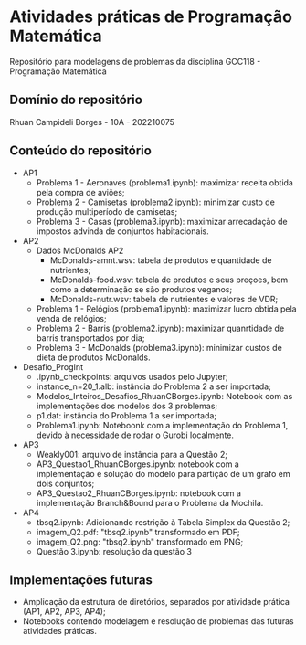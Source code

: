 # Atividades práticas de Programação Matemática
Repositório para modelagens de problemas da disciplina GCC118 - Programação Matemática

## Domínio do repositório

Rhuan Campideli Borges - 10A - 202210075 

## Conteúdo do repositório

- AP1
  - Problema 1 - Aeronaves (problema1.ipynb): maximizar receita obtida pela compra de aviões;
  - Problema 2 - Camisetas (problema2.ipynb): minimizar custo de produção multiperíodo de camisetas;
  - Problema 3 - Casas (problema3.ipynb): maximizar arrecadação de impostos advinda de conjuntos habitacionais.
- AP2
  - Dados McDonalds AP2
    - McDonalds-amnt.wsv: tabela de produtos e quantidade de nutrientes;
    - McDonalds-food.wsv: tabela de produtos e seus preçoes, bem como a determinação se são produtos veganos;
    - McDonalds-nutr.wsv: tabela de nutrientes e valores de VDR;   
  - Problema 1 - Relógios (problema1.ipynb): maximizar lucro obtida pela venda de relógios;
  - Problema 2 - Barris (problema2.ipynb): maximizar quanrtidade de barris transportados por dia;
  - Problema 3 - McDonalds (problema3.ipynb): minimizar custos de dieta de produtos McDonalds.
- Desafio_ProgInt
  - .ipynb_checkpoints: arquivos usados pelo Jupyter;
  - instance_n=20_1.alb: instância do Problema 2 a ser importada;
  - Modelos_Inteiros_Desafios_RhuanCBorges.ipynb: Notebook com as implementações dos modelos dos 3 problemas;
  - p1.dat: instância do Problema 1 a ser importada;
  - Problema1.ipynb: Noteboonk com a implementação do Problema 1, devido à necessidade de rodar o Gurobi localmente.
- AP3
  - Weakly001: arquivo de instância para a Questão 2;
  - AP3_Questao1_RhuanCBorges.ipynb: notebook com a implementação e solução do modelo para partição de um grafo em dois conjuntos;
  - AP3_Questao2_RhuanCBorges.ipynb: notebook com a implementação Branch&Bound para o Problema da Mochila.
- AP4
  - tbsq2.ipynb: Adicionando restrição à Tabela Simplex da Questão 2;
  - imagem_Q2.pdf: "tbsq2.ipynb" transformado em PDF;
  - imagem_Q2.png: "tbsq2.ipynb" transformado em PNG;
  - Questão 3.ipynb: resolução da questão 3   
## Implementações futuras

- Amplicação da estrutura de diretórios, separados por atividade prática (AP1, AP2, AP3, AP4);
- Notebooks contendo modelagem e resolução de problemas das futuras atividades práticas.


